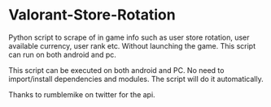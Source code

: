 # Valorant-Store-Rotation

Python script to scrape of in game info such as user store rotation, user available currency, user rank etc. Without launching the game. This script can run on both android and pc.

This script can be executed on both android and PC. No need to import/install dependencies and modules. The script will do it automatically.

Thanks to rumblemike on twitter for the api.
